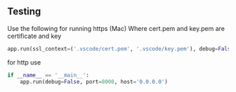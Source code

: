 
## Testing

Use the following for running https (Mac)
Where cert.pem and key.pem are certificate and key
```python
app.run(ssl_context=('.vscode/cert.pem', '.vscode/key.pem'), debug=False, port=8000, host='0.0.0.0')
```

for http use
```python
if __name__ == '__main__':
    app.run(debug=False, port=8000, host='0.0.0.0')
```